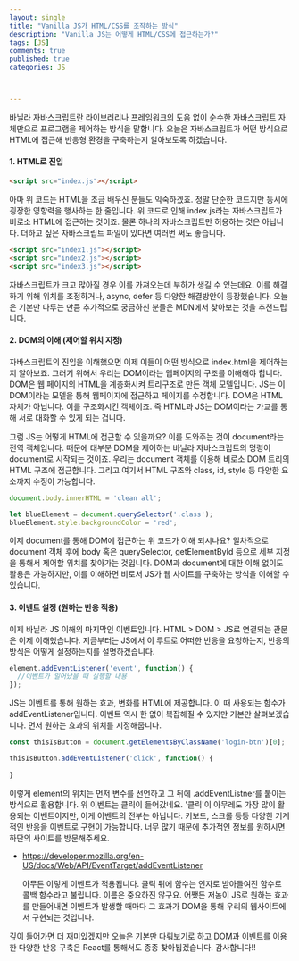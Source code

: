 ```yaml
---
layout: single
title: "Vanilla JS가 HTML/CSS를 조작하는 방식"
description: "Vanilla JS는 어떻게 HTML/CSS에 접근하는가?"
tags: [JS]
comments: true
published: true
categories: JS



---
```




 바닐라 자바스크립트란 라이브러리나 프레임워크의 도움 없이 순수한 자바스크립트 자체만으로 프로그램을 제어하는 방식을 말합니다. 오늘은 자바스크립트가 어떤 방식으로 HTML에 접근해 반응형 환경을 구축하는지 알아보도록 하겠습니다. 

#### 1. HTML로 진입

```html
<script src="index.js"></script>
```

아마 위 코드는 HTML을 조금 배우신 분들도 익숙하겠죠. 정말 단순한 코드지만 동시에 굉장한 영향력을 행사하는 한 줄입니다. 위 코드로 인해 index.js라는 자바스크립트가 비로소 HTML에 접근하는 것이죠. 물론 하나의 자바스크립트만 허용하는 것은 아닙니다. 더하고 싶은 자바스크립트 파일이 있다면 여러번 써도 좋습니다.

```html
<script src="index1.js"></script>
<script src="index2.js"></script>
<script src="index3.js"></script>
```

 자바스크립트가 크고 많아질 경우 이를 가져오는데 부하가 생길 수 있는데요. 이를 해결하기 위해 위치를 조정하거나, async, defer 등 다양한 해결방안이 등장했습니다. 오늘은 기본만 다루는 만큼 추가적으로 궁금하신 분들은 MDN에서 찾아보는 것을 추천드립니다.

#### 2. DOM의 이해 (제어할 위치 지정)

 자바스크립트의 진입을 이해했으면 이제 이들이 어떤 방식으로 index.html을 제어하는지 알아보죠. 그러기 위해서 우리는 DOM이라는 웹페이지의 구조를 이해해야 합니다. DOM은 웹 페이지의 HTML을 계층화시켜 트리구조로 만든 객체 모델입니다. JS는 이 DOM이라는 모델을 통해 웹페이지에 접근하고 페이지를 수정합니다. DOM은 HTML 자체가 아닙니다. 이를 구조화시킨 객체이죠. 즉 HTML과 JS는 DOM이라는 가교를 통해 서로 대화할 수 있게 되는 겁니다.

 그럼 JS는 어떻게 HTML에 접근할 수 있을까요? 이를 도와주는 것이 document라는 전역 객체입니다. 때문에 대부분 DOM을 제어하는 바닐라 자바스크립트의 명령이 document로 시작되는 것이죠. 우리는 document 객체를 이용해 비로소 DOM 트리의 HTML 구조에 접근합니다. 그리고 여기서 HTML 구조와 class, id, style 등 다양한 요소까지 수정이 가능합니다.

```javascript
document.body.innerHTML = 'clean all';

let blueElement = document.querySelector('.class');
blueElement.style.backgroundColor = 'red';
```

 이제 document를 통해 DOM에 접근하는 위 코드가 이해 되시나요? 일차적으로 document 객체 후에 body 혹은 querySelector, getElementById 등으로 세부 지정을 통해서 제어할 위치를 찾아가는 것입니다. DOM과 document에 대한 이해 없이도 활용은 가능하지만, 이를 이해하면 비로서 JS가 웹 사이트를 구축하는 방식을 이해할 수 있습니다.

#### 3. 이벤트 설정 (원하는 반응 적용)

 이제 바닐라 JS 이해의 마지막인 이벤트입니다. HTML > DOM > JS로 연결되는 관문은 이제 이해했습니다. 지금부터는 JS에서 이 루트로 어떠한 반응을 요청하는지, 반응의 방식은 어떻게 설정하는지를 설명하겠습니다. 

```javascript
element.addEventListener('event', function() {
  //이벤트가 일어났을 때 실행할 내용
});
```

 JS는 이벤트를 통해 원하는 효과, 변화를 HTML에 제공합니다. 이 때 사용되는 함수가 addEventListener입니다. 이벤트 역시 한 없이 복잡해질 수 있지만 기본만 살펴보겠습니다. 먼저 원하는 효과의 위치를 지정해줍니다.

```js
const thisIsButton = document.getElementsByClassName('login-btn')[0];

thisIsButton.addEventListener('click', function() {
  
}
```

 이렇게 element의 위치는 먼저 변수를 선언하고 그 뒤에 .addEventListner를 붙이는 방식으로 활용합니다. 위 이벤트는 클릭이 들어갔네요. '클릭'이 아무레도 가장 많이 활용되는 이벤트이지만, 이게 이벤트의 전부는 아닙니다. 키보드, 스크롤 등등 다양한 기계적인 반응을 이벤트로 구현이 가능합니다. 너무 많기 때문에 추가적인 정보를 원하시면 하단의 사이트를 방문해주세요.

- https://developer.mozilla.org/en-US/docs/Web/API/EventTarget/addEventListener

  아무튼 이렇게 이벤트가 적용됩니다. 클릭 뒤에 함수는 인자로 받아들여진 함수로 콜백 함수라고 불립니다. 이름은 중요하진 않구요. 어쨌든 저놈이 JS로 원하는 효과를 만들어내면 이벤트가 발생할 때마다 그 효과가 DOM을 통해 우리의 웹사이트에서 구현되는 것입니다. 

 깊이 들어가면 더 재미있겠지만 오늘은 기본만 다뤄보기로 하고 DOM과 이벤트를 이용한 다양한 반응 구축은 React를 통해서도 종종 찾아뵙겠습니다. 감사합니다!!

